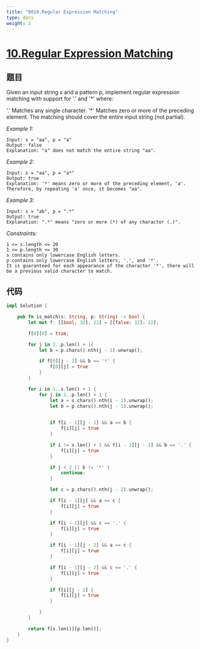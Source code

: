 ```yaml
---
title: "0010.Regular Expression Matching"
type: docs
weight: 2
---
```


# [10.Regular Expression Matching](https://leetcode.com/problems/regular-expression-matching/submissions/)

## 题目

Given an input string s and a pattern p, implement regular expression matching with support for '.' and '*' where:

'.' Matches any single character.​​​​
'*' Matches zero or more of the preceding element.
The matching should cover the entire input string (not partial).

*Example 1:*

```
Input: s = "aa", p = "a"
Output: false
Explanation: "a" does not match the entire string "aa".
```

*Example 2:*

```
Input: s = "aa", p = "a*"
Output: true
Explanation: '*' means zero or more of the preceding element, 'a'. Therefore, by repeating 'a' once, it becomes "aa".
```

*Example 3:*

```
Input: s = "ab", p = ".*"
Output: true
Explanation: ".*" means "zero or more (*) of any character (.)".
```

*Constraints:*

```
1 <= s.length <= 20
1 <= p.length <= 30
s contains only lowercase English letters.
p contains only lowercase English letters, '.', and '*'.
It is guaranteed for each appearance of the character '*', there will be a previous valid character to match.
```

## 代码
```Rust
impl Solution {

    pub fn is_match(s: String, p: String) -> bool {
        let mut f: [[bool; 32]; 22] = [[false; 32]; 22];

        f[0][0] = true;

        for j in 2..p.len() + 1{
            let b = p.chars().nth(j - 1).unwrap();

            if f[0][j - 2] && b == '*' {
                f[0][j] = true
            }
        }

        for i in 1..s.len() + 1 {
            for j in 1..p.len() + 1 {
                let a = s.chars().nth(i - 1).unwrap();
                let b = p.chars().nth(j - 1).unwrap();
                

                if f[i - 1][j - 1] && a == b {
                    f[i][j] = true
                }

                if i != s.len() + 1 && f[i - 1][j - 1] && b == '.' {
                    f[i][j] = true
                }

                if j < 2 || b != '*' {
                    continue;
                }

                let c = p.chars().nth(j - 2).unwrap();

                if f[i - 1][j] && a == c {
                    f[i][j] = true
                }

                if f[i - 1][j] && c == '.' {
                    f[i][j] = true
                }

                if f[i - 1][j - 2] && a == c {
                    f[i][j] = true
                }

                if f[i - 1][j - 2] && c == '.' {
                    f[i][j] = true
                }

                if f[i][j - 2] {
                    f[i][j] = true
                }

            }
        }

        return f[s.len()][p.len()];
    }
}
```